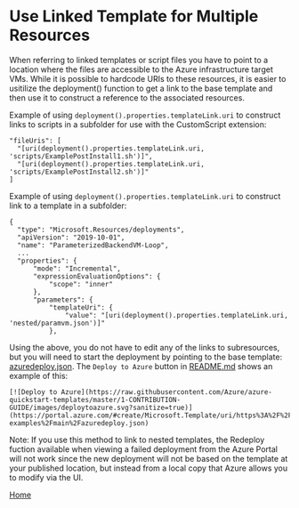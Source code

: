 # Use Linked Template for Multiple Resources

When referring to linked templates or script files you have to point to a location where the files are accessible to the Azure infrastructure target VMs.  While it is possible to hardcode URIs to these resources, it is easier to usitilize the deployment() function to get a link to the base template and then use it to construct a reference to the associated resources.

Example of using `deployment().properties.templateLink.uri` to construct links to scripts in a subfolder for use with the CustomScript extension:
```
"fileUris": [
  "[uri(deployment().properties.templateLink.uri, 'scripts/ExamplePostInstall1.sh')]",
  "[uri(deployment().properties.templateLink.uri, 'scripts/ExamplePostInstall2.sh')]"
]
```

Example of using `deployment().properties.templateLink.uri` to construct link to a template in a subfolder:
```
{
  "type": "Microsoft.Resources/deployments",
  "apiVersion": "2019-10-01",
  "name": "ParameterizedBackendVM-Loop",
  ...
  "properties": {
      "mode": "Incremental",
      "expressionEvaluationOptions": {
          "scope": "inner"
      },
      "parameters": {
          "templateUri": {
              "value": "[uri(deployment().properties.templateLink.uri, 'nested/paramvm.json')]"
          },
```

Using the above, you do not have to edit any of the links to subresources, but you will need to start the deployment by pointing to the base template: [azuredeploy.json](azuredeploy.json). The `Deploy to Azure` button in [README.md](../README.md) shows an example of this:

```
[![Deploy to Azure](https://raw.githubusercontent.com/Azure/azure-quickstart-templates/master/1-CONTRIBUTION-GUIDE/images/deploytoazure.svg?sanitize=true)](https://portal.azure.com/#create/Microsoft.Template/uri/https%3A%2F%2Fraw.githubusercontent.com%2Fhallihan%2Farm-examples%2Fmain%2Fazuredeploy.json)
```

Note: If you use this method to link to nested templates, the Redeploy fuction available when viewing a failed deployment from the Azure Portal will not work since the new deployment will not be based on the template at your published location, but instead from a local copy that Azure allows you to modify via the UI.

[Home](../README.md)